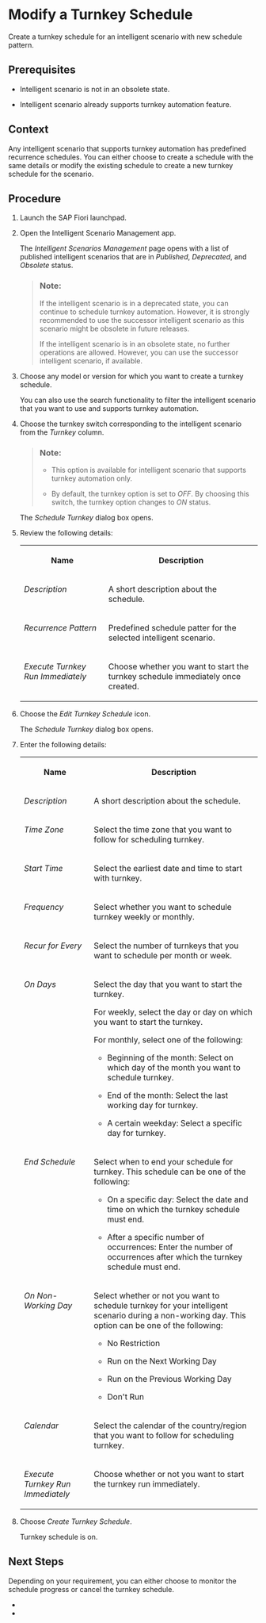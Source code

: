 <!-- loioefb8b927f6b04193a8af4fc3bbfd373c -->

# Modify a Turnkey Schedule

Create a turnkey schedule for an intelligent scenario with new schedule pattern.



<a name="loioefb8b927f6b04193a8af4fc3bbfd373c__prereq_k23_nxc_sbc"/>

## Prerequisites

-   Intelligent scenario is not in an obsolete state.

-   Intelligent scenario already supports turnkey automation feature.




<a name="loioefb8b927f6b04193a8af4fc3bbfd373c__context_skm_34d_sbc"/>

## Context

Any intelligent scenario that supports turnkey automation has predefined recurrence schedules. You can either choose to create a schedule with the same details or modify the existing schedule to create a new turnkey schedule for the scenario.



<a name="loioefb8b927f6b04193a8af4fc3bbfd373c__steps_tkm_34d_sbc"/>

## Procedure

1.  Launch the SAP Fiori launchpad.

2.  Open the Intelligent Scenario Management app.

    The *Intelligent Scenarios Management* page opens with a list of published intelligent scenarios that are in *Published*, *Deprecated*, and *Obsolete* status.

    > ### Note:  
    > If the intelligent scenario is in a deprecated state, you can continue to schedule turnkey automation. However, it is strongly recommended to use the successor intelligent scenario as this scenario might be obsolete in future releases.
    > 
    > If the intelligent scenario is in an obsolete state, no further operations are allowed. However, you can use the successor intelligent scenario, if available.

3.  Choose any model or version for which you want to create a turnkey schedule.

    You can also use the search functionality to filter the intelligent scenario that you want to use and supports turnkey automation.

4.  Choose the turnkey switch corresponding to the intelligent scenario from the *Turnkey* column.

    > ### Note:  
    > -   This option is available for intelligent scenario that supports turnkey automation only.
    > 
    > -   By default, the turnkey option is set to *OFF*. By choosing this switch, the turnkey option changes to *ON* status.

    The *Schedule Turnkey* dialog box opens.

5.  Review the following details:


    <table>
    <tr>
    <th valign="top">

    Name
    
    </th>
    <th valign="top">

    Description
    
    </th>
    </tr>
    <tr>
    <td valign="top">
    
    *Description*
    
    </td>
    <td valign="top">
    
    A short description about the schedule.
    
    </td>
    </tr>
    <tr>
    <td valign="top">
    
    *Recurrence Pattern*
    
    </td>
    <td valign="top">
    
    Predefined schedule patter for the selected intelligent scenario.
    
    </td>
    </tr>
    <tr>
    <td valign="top">
    
    *Execute Turnkey Run Immediately*
    
    </td>
    <td valign="top">
    
    Choose whether you want to start the turnkey schedule immediately once created.
    
    </td>
    </tr>
    </table>
    
6.  Choose the *Edit Turnkey Schedule* icon.

    The *Schedule Turnkey* dialog box opens.

7.  Enter the following details:


    <table>
    <tr>
    <th valign="top">

    Name
    
    </th>
    <th valign="top">

    Description
    
    </th>
    </tr>
    <tr>
    <td valign="top">
    
    *Description*
    
    </td>
    <td valign="top">
    
    A short description about the schedule.
    
    </td>
    </tr>
    <tr>
    <td valign="top">
    
    *Time Zone*
    
    </td>
    <td valign="top">
    
    Select the time zone that you want to follow for scheduling turnkey.
    
    </td>
    </tr>
    <tr>
    <td valign="top">
    
    *Start Time*
    
    </td>
    <td valign="top">
    
    Select the earliest date and time to start with turnkey.
    
    </td>
    </tr>
    <tr>
    <td valign="top">
    
    *Frequency*
    
    </td>
    <td valign="top">
    
    Select whether you want to schedule turnkey weekly or monthly.
    
    </td>
    </tr>
    <tr>
    <td valign="top">
    
    *Recur for Every*
    
    </td>
    <td valign="top">
    
    Select the number of turnkeys that you want to schedule per month or week.
    
    </td>
    </tr>
    <tr>
    <td valign="top">
    
    *On Days*
    
    </td>
    <td valign="top">
    
    Select the day that you want to start the turnkey.

    For weekly, select the day or day on which you want to start the turnkey.

    For monthly, select one of the following:

    -   Beginning of the month: Select on which day of the month you want to schedule turnkey.

    -   End of the month: Select the last working day for turnkey.

    -   A certain weekday: Select a specific day for turnkey.



    
    </td>
    </tr>
    <tr>
    <td valign="top">
    
    *End Schedule*
    
    </td>
    <td valign="top">
    
    Select when to end your schedule for turnkey. This schedule can be one of the following:

    -   On a specific day: Select the date and time on which the turnkey schedule must end.

    -   After a specific number of occurrences: Enter the number of occurrences after which the turnkey schedule must end.



    
    </td>
    </tr>
    <tr>
    <td valign="top">
    
    *On Non-Working Day*
    
    </td>
    <td valign="top">
    
    Select whether or not you want to schedule turnkey for your intelligent scenario during a non-working day. This option can be one of the following:

    -   No Restriction

    -   Run on the Next Working Day

    -   Run on the Previous Working Day

    -   Don't Run



    
    </td>
    </tr>
    <tr>
    <td valign="top">
    
    *Calendar*
    
    </td>
    <td valign="top">
    
    Select the calendar of the country/region that you want to follow for scheduling turnkey.
    
    </td>
    </tr>
    <tr>
    <td valign="top">
    
    *Execute Turnkey Run Immediately*
    
    </td>
    <td valign="top">
    
    Choose whether or not you want to start the turnkey run immediately.
    
    </td>
    </tr>
    </table>
    
8.  Choose *Create Turnkey Schedule*.

    Turnkey schedule is on.




<a name="loioefb8b927f6b04193a8af4fc3bbfd373c__postreq_vl2_wld_sbc"/>

## Next Steps

Depending on your requirement, you can either choose to monitor the schedule progress or cancel the turnkey schedule.

-    <?sap-ot O2O class="- topic/xref " href="60053865522a42438c6df56f0c9a137c.xml" text="" desc="" xtrc="xref:1" xtrf="file:/home/builder/src/dita-all/jjq1673438782153/loio2080d0faf9d84ce6aa14caa4caa32935_en-US/src/content/localization/en-us/efb8b927f6b04193a8af4fc3bbfd373c.xml" output-class="" outputTopicFile="file:/home/builder/tp.net.sf.dita-ot/2.3/plugins/com.elovirta.dita.markdown_1.3.0/xsl/dita2markdownImpl.xsl" ?> 

-    <?sap-ot O2O class="- topic/xref " href="8e25e16e2a754b88804248714fa12794.xml" text="" desc="" xtrc="xref:2" xtrf="file:/home/builder/src/dita-all/jjq1673438782153/loio2080d0faf9d84ce6aa14caa4caa32935_en-US/src/content/localization/en-us/efb8b927f6b04193a8af4fc3bbfd373c.xml" output-class="" outputTopicFile="file:/home/builder/tp.net.sf.dita-ot/2.3/plugins/com.elovirta.dita.markdown_1.3.0/xsl/dita2markdownImpl.xsl" ?> 



